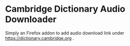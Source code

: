 Cambridge Dictionary Audio Downloader
===

Simply an Firefox addon to add audio download link under https://dictionary.cambridge.org .